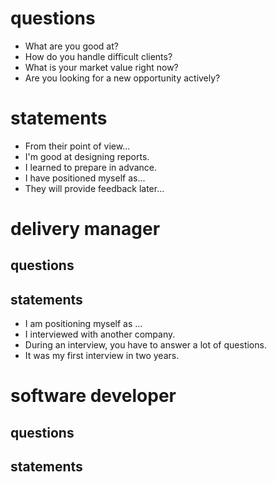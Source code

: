# questions
- What are you good at?
- How do you handle difficult clients?
- What is your market value right now?
- Are you looking for a new opportunity actively?

# statements
- From their point of view...
- I'm good at designing reports.
- I learned to prepare in advance.
- I have positioned myself as... 
- They will provide feedback later...

# delivery manager
## questions
## statements
- I am positioning myself as ...
- I interviewed with another company.
- During an interview, you have to answer a lot of questions.
- It was my first interview in two years.

# software developer
## questions
## statements







 



